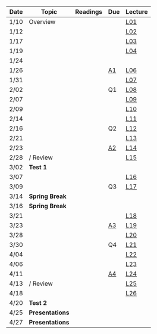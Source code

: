 

| Date  | Topic                      | Readings                      | Due           | Lecture      |
| ----- |----------------------------|-------------------------------|---------------|--------------|
| 1/10  | Overview                   |                               |               |[L01](lec/l01)|
| 1/12  |                            |                               |               |[L02](lec/l02)|
| 1/17  |                            |                               |               |[L03](lec/l03)|
| 1/19  |                            |                               |               |[L04](lec/l04)|
| 1/24  |                            |                               |               |               |[L05](lec/l05)|
| 1/26  |                            |                               | [A1](https://github.com/iit-cs585/assignments/tree/master/a1)                |[L06](lec/l06)|
| 1/31  |                            |                               |               |[L07](lec/l07)|
| 2/02  |                            |                               | Q1            |[L08](lec/l08)|
| 2/07  |                            |                               |               |[L09](lec/l09)|
| 2/09  |                            |                               |               |[L10](lec/l10)|
| 2/14  |                            |                               |               |[L11](lec/l11)|
| 2/16  |                            |                               | Q2            |[L12](lec/l12)|
| 2/21  |                            |                               |               |[L13](lec/l13)|
| 2/23  |                            |                               | [A2](https://github.com/iit-cs585/assignments/tree/master/a2)                        |[L14](lec/l14)|
| 2/28  |    / Review                |                               |               |[L15](lec/l15)|
| 3/02  |  **Test 1**                |                               |               |              |
| 3/07  |                            |                               |               |[L16](lec/l16)|
| 3/09  |                            |                               | Q3            |[L17](lec/l17)|
| 3/14  |  **Spring Break**          |                               |               |              |
| 3/16  |  **Spring Break**          |                               |               |              |
| 3/21  |                            |                               |               |[L18](lec/l18)|
| 3/23  |                            |                               | [A3](https://github.com/iit-cs585/assignments/tree/master/a3)              |[L19](lec/l19)|
| 3/28  |                            |                               |               |[L20](lec/l20)|
| 3/30  |                            |                               | Q4            |[L21](lec/l21)|
| 4/04  |                            |                               |               |[L22](lec/l22)|
| 4/06  |                            |                               |               |[L23](lec/l23)|
| 4/11  |                            |                               | [A4](https://github.com/iit-cs585/assignments/tree/master/a4)              |[L24](lec/l24)|
| 4/13  |  / Review                  |                               |               |[L25](lec/l25)|
| 4/18  |                            |                               |               |[L26](lec/l26)|
| 4/20  | **Test 2**                 |                               |               |              |
| 4/25  | **Presentations**          |                               |               |              |
| 4/27  | **Presentations**          |                               |               |              |






